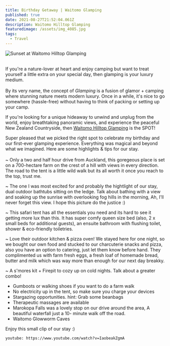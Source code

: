 ```yaml
---
title: Birthday Getaway | Waitomo Glamping
published: true
date: 2021-08-27T21:52:04.061Z
description: Waitomo Hilltop Glamping
featuredimage: /assets/img_4085.jpg
tags:
  - Travel
---
```

![Sunset at Waitomo Hilltop Glamping](/assets/dji_0147.jpg "Sunset at Waitomo Hilltop Glamping")

\
If you're a nature-lover at heart and enjoy camping but want to treat yourself a little extra on your special day, then glamping is your luxury medium.\
\
By its very name, the concept of *Glamping* is a fusion of glamor + camping where stunning nature meets modern luxury. Once in a while, it's nice to go somewhere (hassle-free) without having to think of packing or setting up your camp.

If you're looking for a unique hideaway to unwind and unplug from the world, enjoy breathtaking panoramic views, and experience the peaceful New Zealand Countryside, then [Waitomo Hilltop Glamping](https://www.waitomoglamping.nz/) is the SPOT! 

Super pleased that we picked the right spot to celebrate my birthday and our first-ever glamping experience. Everything was magical and beyond what we imagined. Here are some highlights & tips for our stay.\
\
~ Only a two and half hour drive from Auckland, this goregeous place is set on a 700-hectare farm on the crest of a hill with views in every direction. The road to the tent is a little wild walk but its all worth it once you reach to the top, trust me.  

~ The one I was most excited for and probably the hightlight of our stay, dual outdoor bathtubs sitting on the ledge. Talk about bathing with a view and soaking up the sunrise with overlooking fog hills in the morning, Ah, I'll never forget this view. I hope this picture do the justice :) 

~ This safari tent has all the essentials you need and its hard to see it getting more lux than this. It has super comfy queen size bed (also, 2 x small beds for additional guests), an ensuite bathroom with flushing toilet, shower & eco-friendly toiletries. 

~ Love their outdoor kitchen & pizza oven! We stayed here for one night, so we bought our own food and stucked to our charcuterie snacks and pizza, also you have an option to catering, just let them know before hand. They complimented us with farm fresh eggs, a fresh loaf of homemade bread, butter and milk which was way more than enough for our next day breakky. 

~ A s'mores kit + Firepit to cozy up on cold nights. Talk about a greater combo!





* Gumboots or walking shoes if you want to do a farm walk
* No electricity up in the tent, so make sure you charge your devices
* Stargazing opportunities. hint: Grab some beanbags
* Therapeutic massages are available 
* Marokopa Falls was a lovely stop on our drive around the area, A beautiful waterfall just a 10- minute walk off the road.
* Waitomo Glowworm Caves







Enjoy this small clip of our stay :) 

`youtube: https://www.youtube.com/watch?v=IaobeakZgmA`